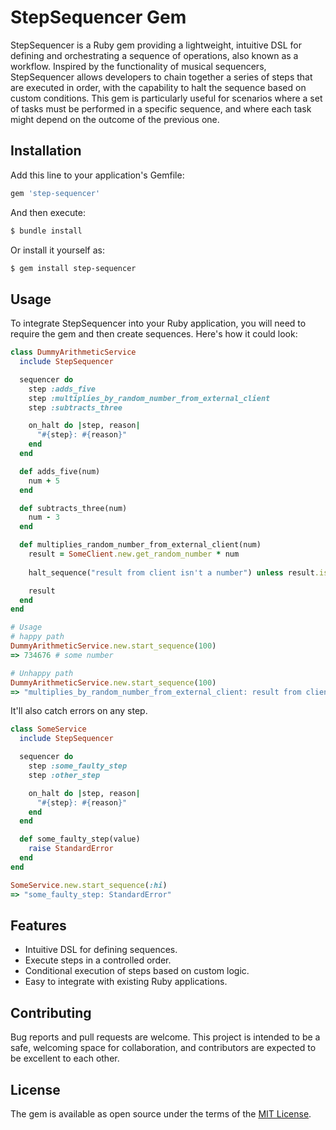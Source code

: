 # StepSequencer Gem

StepSequencer is a Ruby gem providing a lightweight, intuitive DSL for defining and orchestrating a sequence of operations, also known as a workflow. Inspired by the functionality of musical sequencers, StepSequencer allows developers to chain together a series of steps that are executed in order, with the capability to halt the sequence based on custom conditions. This gem is particularly useful for scenarios where a set of tasks must be performed in a specific sequence, and where each task might depend on the outcome of the previous one.

## Installation

Add this line to your application's Gemfile:

```ruby
gem 'step-sequencer'
```

And then execute:

```bash
$ bundle install
```

Or install it yourself as:

```bash
$ gem install step-sequencer
```

## Usage

To integrate StepSequencer into your Ruby application, you will need to require the gem and then create sequences. Here's how it could look:

```ruby
class DummyArithmeticService
  include StepSequencer

  sequencer do
    step :adds_five
    step :multiplies_by_random_number_from_external_client
    step :subtracts_three

    on_halt do |step, reason|
      "#{step}: #{reason}"
    end
  end

  def adds_five(num)
    num + 5
  end

  def subtracts_three(num)
    num - 3
  end

  def multiplies_random_number_from_external_client(num)
    result = SomeClient.new.get_random_number * num
    
    halt_sequence("result from client isn't a number") unless result.is_a?(Numeric)

    result
  end
end

# Usage
# happy path
DummyArithmeticService.new.start_sequence(100)
=> 734676 # some number

# Unhappy path
DummyArithmeticService.new.start_sequence(100)
=> "multiplies_by_random_number_from_external_client: result from client isn't a number"
```

It'll also catch errors on any step.

```ruby
class SomeService
  include StepSequencer

  sequencer do
    step :some_faulty_step
    step :other_step

    on_halt do |step, reason|
      "#{step}: #{reason}"
    end
  end

  def some_faulty_step(value)
    raise StandardError
  end
end

SomeService.new.start_sequence(:hi)
=> "some_faulty_step: StandardError"
```


## Features

- Intuitive DSL for defining sequences.
- Execute steps in a controlled order.
- Conditional execution of steps based on custom logic.
- Easy to integrate with existing Ruby applications.

## Contributing

Bug reports and pull requests are welcome. This project is intended to be a safe, welcoming space for collaboration, and contributors are expected to be excellent to each other.

## License

The gem is available as open source under the terms of the [MIT License](https://opensource.org/licenses/MIT).
